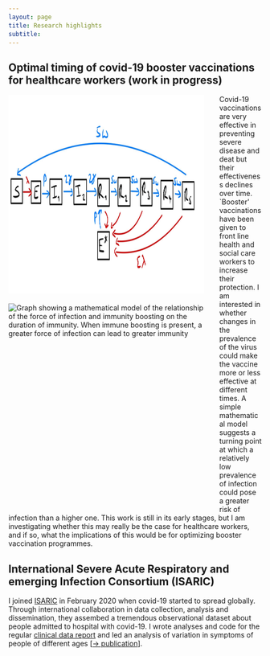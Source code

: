 ```yaml
---
layout: page
title: Research highlights
subtitle: 
---
```


## Optimal timing of covid-19 booster vaccinations for healthcare workers (work in progress)

<img style="float: left; padding: 0px 30px 20px 0px;" width="390" height="395" src="https://github.com/markgpritchard/markgpritchard.github.io/blob/master/assets/img/newflow.jpg?raw=true" alt="Simple compartmental model of waning immunity that is boosted by exposure to the pathogen"/>

<img style="float: left; padding: 0px 30px 20px 0px;" width="390" height="395" src="https://github.com/markgpritchard/markgpritchard.github.io/blob/master/assets/img/surface.jpg?raw=true" alt="Graph showing a mathematical model of the relationship of the force of infection and immunity boosting on the duration of immunity. When immune boosting is present, a greater force of infection can lead to greater immunity"/>

Covid-19 vaccinations are very effective in preventing severe disease and deat but their effectiveness declines over time. `Booster' vaccinations have been given to front line health and social care workers to increase their protection. I am interested in whether changes in the prevalence of the virus could make the vaccine more or less effective at different times. A simple mathematical model suggests a turning point at which a relatively low prevalence of infection could pose a greater risk of infection than a higher one. This work is still in its early stages, but I am investigating whether this may really be the case for healthcare workers, and if so, what the implications of this would be for optimizing booster vaccination programmes.

## International Severe Acute Respiratory and emerging Infection Consortium (ISARIC)

I joined [ISARIC](https://isaric.org/) in February 2020 when covid-19 started to spread globally. Through international collaboration in data collection, analysis and dissemination, they assembed a tremendous observational dataset about people admitted to hospital with covid-19. I wrote analyses and code for the regular [clinical data report](https://www.medrxiv.org/content/10.1101/2020.07.17.20155218v1.article-info) and led an analysis of variation in symptoms of people of different ages [[&rarr; publication](https://doi.org/10.1007/s15010-021-01599-5)].
